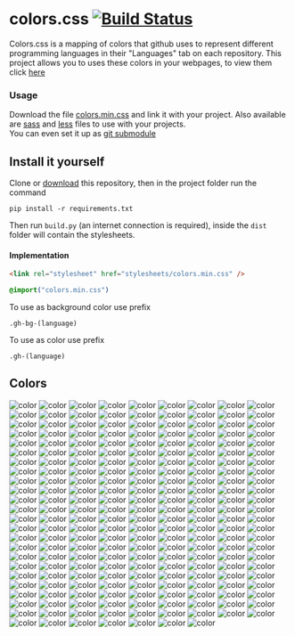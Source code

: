# colors.css [![Build Status](https://travis-ci.org/GOGO98901/colors.css.svg?branch=master)](https://travis-ci.org/GOGO98901/colors.css)

Colors.css is a mapping of colors that github uses to represent different programming languages in their "Languages" tab on each repository. This project allows you to uses these colors in your webpages, to view them click [here](#colors)

### Usage

Download the file [colors.min.css](dist/colors.min.css) and link it with your project. Also available are [sass](dist/colors.scss) and [less](dist/colors.less) files to use with your projects.<br>
You can even set it up as [git submodule](https://git-scm.com/book/en/v2/Git-Tools-Submodules)

## Install it yourself

Clone or [download](https://github.com/GOGO98901/colors.css/archive/master.zip) this repository, then in the project folder run the command
```base
pip install -r requirements.txt
```
Then run `build.py` (an internet connection is required), inside the `dist` folder will contain the stylesheets.

#### Implementation

```html
<link rel="stylesheet" href="stylesheets/colors.min.css" />
```
```css
@import("colors.min.css")
```
To use as background color use prefix
```
.gh-bg-(language)
```
To use as color use prefix
```
.gh-(language)
```

## Colors
![color](http://www.placehold.it/150/814CCC/ffffff&text=1C%20Enterprise)
![color](http://www.placehold.it/150/E8274B/ffffff&text=ABAP)
![color](http://www.placehold.it/150/B9D9FF/ffffff&text=AGS%20Script)
![color](http://www.placehold.it/150/E6EFBB/ffffff&text=AMPL)
![color](http://www.placehold.it/150/9DC3FF/ffffff&text=ANTLR)
![color](http://www.placehold.it/150/2ACCA8/ffffff&text=API%20Blueprint)
![color](http://www.placehold.it/150/5A8164/ffffff&text=APL)
![color](http://www.placehold.it/150/6a40fd/ffffff&text=ASP)
![color](http://www.placehold.it/150/1ac620/ffffff&text=ATS)
![color](http://www.placehold.it/150/882B0F/ffffff&text=ActionScript)
![color](http://www.placehold.it/150/02f88c/ffffff&text=Ada)
![color](http://www.placehold.it/150/315665/ffffff&text=Agda)
![color](http://www.placehold.it/150/64C800/ffffff&text=Alloy)
![color](http://www.placehold.it/150/101F1F/ffffff&text=AppleScript)
![color](http://www.placehold.it/150/aa2afe/ffffff&text=Arc)
![color](http://www.placehold.it/150/bd79d1/ffffff&text=Arduino)
![color](http://www.placehold.it/150/a957b0/ffffff&text=AspectJ)
![color](http://www.placehold.it/150/6E4C13/ffffff&text=Assembly)
![color](http://www.placehold.it/150/6594b9/ffffff&text=AutoHotkey)
![color](http://www.placehold.it/150/1C3552/ffffff&text=AutoIt)
![color](http://www.placehold.it/150/C1F12E/ffffff&text=Batchfile)
![color](http://www.placehold.it/150/cd6400/ffffff&text=BlitzMax)
![color](http://www.placehold.it/150/d4bec1/ffffff&text=Boo)
![color](http://www.placehold.it/150/2F2530/ffffff&text=Brainfuck)
![color](http://www.placehold.it/150/555555/ffffff&text=C)
![color](http://www.placehold.it/150/178600/ffffff&text=C%20Sharp)
![color](http://www.placehold.it/150/563d7c/ffffff&text=CSS)
![color](http://www.placehold.it/150/8dc63f/ffffff&text=Chapel)
![color](http://www.placehold.it/150/ccccff/ffffff&text=Cirru)
![color](http://www.placehold.it/150/db901e/ffffff&text=Clarion)
![color](http://www.placehold.it/150/3F85AF/ffffff&text=Clean)
![color](http://www.placehold.it/150/E4E6F3/ffffff&text=Click)
![color](http://www.placehold.it/150/db5855/ffffff&text=Clojure)
![color](http://www.placehold.it/150/244776/ffffff&text=CoffeeScript)
![color](http://www.placehold.it/150/ed2cd6/ffffff&text=ColdFusion)
![color](http://www.placehold.it/150/3fb68b/ffffff&text=Common%20Lisp)
![color](http://www.placehold.it/150/B0CE4E/ffffff&text=Component%20Pascal)
![color](http://www.placehold.it/150/776791/ffffff&text=Crystal)
![color](http://www.placehold.it/150/3A4E3A/ffffff&text=Cuda)
![color](http://www.placehold.it/150/ba595e/ffffff&text=D)
![color](http://www.placehold.it/150/447265/ffffff&text=DM)
![color](http://www.placehold.it/150/00B4AB/ffffff&text=Dart)
![color](http://www.placehold.it/150/cca760/ffffff&text=Dogescript)
![color](http://www.placehold.it/150/6c616e/ffffff&text=Dylan)
![color](http://www.placehold.it/150/ccce35/ffffff&text=E)
![color](http://www.placehold.it/150/8a1267/ffffff&text=ECL)
![color](http://www.placehold.it/150/a78649/ffffff&text=EQ)
![color](http://www.placehold.it/150/814C05/ffffff&text=Eagle)
![color](http://www.placehold.it/150/946d57/ffffff&text=Eiffel)
![color](http://www.placehold.it/150/6e4a7e/ffffff&text=Elixir)
![color](http://www.placehold.it/150/60B5CC/ffffff&text=Elm)
![color](http://www.placehold.it/150/c065db/ffffff&text=Emacs%20Lisp)
![color](http://www.placehold.it/150/FFF4F3/ffffff&text=EmberScript)
![color](http://www.placehold.it/150/B83998/ffffff&text=Erlang)
![color](http://www.placehold.it/150/b845fc/ffffff&text=F%20Sharp)
![color](http://www.placehold.it/150/88ccff/ffffff&text=FLUX)
![color](http://www.placehold.it/150/636746/ffffff&text=Factor)
![color](http://www.placehold.it/150/7b9db4/ffffff&text=Fancy)
![color](http://www.placehold.it/150/dbded5/ffffff&text=Fantom)
![color](http://www.placehold.it/150/341708/ffffff&text=Forth)
![color](http://www.placehold.it/150/4d41b1/ffffff&text=Fortran)
![color](http://www.placehold.it/150/0050b2/ffffff&text=FreeMarker)
![color](http://www.placehold.it/150/00cafe/ffffff&text=Frege)
![color](http://www.placehold.it/150/8fb200/ffffff&text=Game%20Maker%20Language)
![color](http://www.placehold.it/150/fb855d/ffffff&text=Genie)
![color](http://www.placehold.it/150/5B2063/ffffff&text=Gherkin)
![color](http://www.placehold.it/150/e4cc98/ffffff&text=Glyph)
![color](http://www.placehold.it/150/f0a9f0/ffffff&text=Gnuplot)
![color](http://www.placehold.it/150/375eab/ffffff&text=Go)
![color](http://www.placehold.it/150/88562A/ffffff&text=Golo)
![color](http://www.placehold.it/150/82937f/ffffff&text=Gosu)
![color](http://www.placehold.it/150/79aa7a/ffffff&text=Grammatical%20Framework)
![color](http://www.placehold.it/150/e69f56/ffffff&text=Groovy)
![color](http://www.placehold.it/150/e34c26/ffffff&text=HTML)
![color](http://www.placehold.it/150/878787/ffffff&text=Hack)
![color](http://www.placehold.it/150/0e60e3/ffffff&text=Harbour)
![color](http://www.placehold.it/150/29b544/ffffff&text=Haskell)
![color](http://www.placehold.it/150/df7900/ffffff&text=Haxe)
![color](http://www.placehold.it/150/7790B2/ffffff&text=Hy)
![color](http://www.placehold.it/150/a3522f/ffffff&text=IDL)
![color](http://www.placehold.it/150/a9188d/ffffff&text=Io)
![color](http://www.placehold.it/150/078193/ffffff&text=Ioke)
![color](http://www.placehold.it/150/FEFE00/ffffff&text=Isabelle)
![color](http://www.placehold.it/150/9EEDFF/ffffff&text=J)
![color](http://www.placehold.it/150/40d47e/ffffff&text=JSONiq)
![color](http://www.placehold.it/150/b07219/ffffff&text=Java)
![color](http://www.placehold.it/150/f1e05a/ffffff&text=JavaScript)
![color](http://www.placehold.it/150/843179/ffffff&text=Jolie)
![color](http://www.placehold.it/150/a270ba/ffffff&text=Julia)
![color](http://www.placehold.it/150/DA5B0B/ffffff&text=Jupyter%20Notebook)
![color](http://www.placehold.it/150/28431f/ffffff&text=KRL)
![color](http://www.placehold.it/150/F18E33/ffffff&text=Kotlin)
![color](http://www.placehold.it/150/185619/ffffff&text=LLVM)
![color](http://www.placehold.it/150/cc9900/ffffff&text=LOLCODE)
![color](http://www.placehold.it/150/3d9970/ffffff&text=LSL)
![color](http://www.placehold.it/150/999999/ffffff&text=Lasso)
![color](http://www.placehold.it/150/DBCA00/ffffff&text=Lex)
![color](http://www.placehold.it/150/499886/ffffff&text=LiveScript)
![color](http://www.placehold.it/150/652B81/ffffff&text=LookML)
![color](http://www.placehold.it/150/000080/ffffff&text=Lua)
![color](http://www.placehold.it/150/00a6a6/ffffff&text=MAXScript)
![color](http://www.placehold.it/150/62A8D6/ffffff&text=MQL4)
![color](http://www.placehold.it/150/4A76B8/ffffff&text=MQL5)
![color](http://www.placehold.it/150/b7e1f4/ffffff&text=MTML)
![color](http://www.placehold.it/150/427819/ffffff&text=Makefile)
![color](http://www.placehold.it/150/f97732/ffffff&text=Mask)
![color](http://www.placehold.it/150/bb92ac/ffffff&text=Matlab)
![color](http://www.placehold.it/150/c4a79c/ffffff&text=Max)
![color](http://www.placehold.it/150/ff2b2b/ffffff&text=Mercury)
![color](http://www.placehold.it/150/007800/ffffff&text=Meson)
![color](http://www.placehold.it/150/8f14e9/ffffff&text=Metal)
![color](http://www.placehold.it/150/c7a938/ffffff&text=Mirah)
![color](http://www.placehold.it/150/28431f/ffffff&text=NCL)
![color](http://www.placehold.it/150/3d3c6e/ffffff&text=Nemerle)
![color](http://www.placehold.it/150/0aa0ff/ffffff&text=NetLinx)
![color](http://www.placehold.it/150/747faa/ffffff&text=NetLinx-ERB)
![color](http://www.placehold.it/150/ff6375/ffffff&text=NetLogo)
![color](http://www.placehold.it/150/87AED7/ffffff&text=NewLisp)
![color](http://www.placehold.it/150/9469E9/ffffff&text=Nginx)
![color](http://www.placehold.it/150/37775b/ffffff&text=Nim)
![color](http://www.placehold.it/150/009917/ffffff&text=Nit)
![color](http://www.placehold.it/150/7e7eff/ffffff&text=Nix)
![color](http://www.placehold.it/150/c9df40/ffffff&text=Nu)
![color](http://www.placehold.it/150/3be133/ffffff&text=OCaml)
![color](http://www.placehold.it/150/438eff/ffffff&text=Objective-C)
![color](http://www.placehold.it/150/6866fb/ffffff&text=Objective-Cpp)
![color](http://www.placehold.it/150/ff0c5a/ffffff&text=Objective-J)
![color](http://www.placehold.it/150/cabbff/ffffff&text=Omgrofl)
![color](http://www.placehold.it/150/f7ede0/ffffff&text=Opal)
![color](http://www.placehold.it/150/cdd0e3/ffffff&text=Oxygene)
![color](http://www.placehold.it/150/fab738/ffffff&text=Oz)
![color](http://www.placehold.it/150/7055b5/ffffff&text=P4)
![color](http://www.placehold.it/150/dbb284/ffffff&text=PAWN)
![color](http://www.placehold.it/150/4F5D95/ffffff&text=PHP)
![color](http://www.placehold.it/150/dad8d8/ffffff&text=PLSQL)
![color](http://www.placehold.it/150/cc0000/ffffff&text=Pan)
![color](http://www.placehold.it/150/6600cc/ffffff&text=Papyrus)
![color](http://www.placehold.it/150/f3ca0a/ffffff&text=Parrot)
![color](http://www.placehold.it/150/E3F171/ffffff&text=Pascal)
![color](http://www.placehold.it/150/0298c3/ffffff&text=Perl)
![color](http://www.placehold.it/150/0000fb/ffffff&text=Perl6)
![color](http://www.placehold.it/150/fcd7de/ffffff&text=PigLatin)
![color](http://www.placehold.it/150/005390/ffffff&text=Pike)
![color](http://www.placehold.it/150/d80074/ffffff&text=PogoScript)
![color](http://www.placehold.it/150/da291c/ffffff&text=PostScript)
![color](http://www.placehold.it/150/8f0f8d/ffffff&text=PowerBuilder)
![color](http://www.placehold.it/150/012456/ffffff&text=PowerShell)
![color](http://www.placehold.it/150/0096D8/ffffff&text=Processing)
![color](http://www.placehold.it/150/74283c/ffffff&text=Prolog)
![color](http://www.placehold.it/150/7fa2a7/ffffff&text=Propeller%20Spin)
![color](http://www.placehold.it/150/302B6D/ffffff&text=Puppet)
![color](http://www.placehold.it/150/91de79/ffffff&text=Pure%20Data)
![color](http://www.placehold.it/150/5a6986/ffffff&text=PureBasic)
![color](http://www.placehold.it/150/1D222D/ffffff&text=PureScript)
![color](http://www.placehold.it/150/3572A5/ffffff&text=Python)
![color](http://www.placehold.it/150/44a51c/ffffff&text=QML)
![color](http://www.placehold.it/150/198CE7/ffffff&text=R)
![color](http://www.placehold.it/150/77d9fb/ffffff&text=RAML)
![color](http://www.placehold.it/150/665a4e/ffffff&text=RUNOFF)
![color](http://www.placehold.it/150/22228f/ffffff&text=Racket)
![color](http://www.placehold.it/150/9d5200/ffffff&text=Ragel)
![color](http://www.placehold.it/150/fffaa0/ffffff&text=Rascal)
![color](http://www.placehold.it/150/358a5b/ffffff&text=Rebol)
![color](http://www.placehold.it/150/f50000/ffffff&text=Red)
![color](http://www.placehold.it/150/ff7f7f/ffffff&text=RenPy)
![color](http://www.placehold.it/150/ecdebe/ffffff&text=Roff)
![color](http://www.placehold.it/150/cc0088/ffffff&text=Rouge)
![color](http://www.placehold.it/150/701516/ffffff&text=Ruby)
![color](http://www.placehold.it/150/dea584/ffffff&text=Rust)
![color](http://www.placehold.it/150/B34936/ffffff&text=SAS)
![color](http://www.placehold.it/150/3F3F3F/ffffff&text=SQF)
![color](http://www.placehold.it/150/348a34/ffffff&text=SRecode%20Template)
![color](http://www.placehold.it/150/646464/ffffff&text=SaltStack)
![color](http://www.placehold.it/150/c22d40/ffffff&text=Scala)
![color](http://www.placehold.it/150/1e4aec/ffffff&text=Scheme)
![color](http://www.placehold.it/150/0579aa/ffffff&text=Self)
![color](http://www.placehold.it/150/89e051/ffffff&text=Shell)
![color](http://www.placehold.it/150/120F14/ffffff&text=Shen)
![color](http://www.placehold.it/150/007eff/ffffff&text=Slash)
![color](http://www.placehold.it/150/596706/ffffff&text=Smalltalk)
![color](http://www.placehold.it/150/5c7611/ffffff&text=SourcePawn)
![color](http://www.placehold.it/150/800000/ffffff&text=Squirrel)
![color](http://www.placehold.it/150/b2011d/ffffff&text=Stan)
![color](http://www.placehold.it/150/dc566d/ffffff&text=Standard%20ML)
![color](http://www.placehold.it/150/46390b/ffffff&text=SuperCollider)
![color](http://www.placehold.it/150/ffac45/ffffff&text=Swift)
![color](http://www.placehold.it/150/DAE1C2/ffffff&text=SystemVerilog)
![color](http://www.placehold.it/150/A0AA87/ffffff&text=TI%20Program)
![color](http://www.placehold.it/150/e4cc98/ffffff&text=Tcl)
![color](http://www.placehold.it/150/3D6117/ffffff&text=TeX)
![color](http://www.placehold.it/150/00004c/ffffff&text=Terra)
![color](http://www.placehold.it/150/cf142b/ffffff&text=Turing)
![color](http://www.placehold.it/150/2b7489/ffffff&text=TypeScript)
![color](http://www.placehold.it/150/a54c4d/ffffff&text=UnrealScript)
![color](http://www.placehold.it/150/adb2cb/ffffff&text=VHDL)
![color](http://www.placehold.it/150/fbe5cd/ffffff&text=Vala)
![color](http://www.placehold.it/150/b2b7f8/ffffff&text=Verilog)
![color](http://www.placehold.it/150/199f4b/ffffff&text=Vim%20script)
![color](http://www.placehold.it/150/945db7/ffffff&text=Visual%20Basic)
![color](http://www.placehold.it/150/1F1F1F/ffffff&text=Volt)
![color](http://www.placehold.it/150/2c3e50/ffffff&text=Vue)
![color](http://www.placehold.it/150/9cc9dd/ffffff&text=Web%20Ontology%20Language)
![color](http://www.placehold.it/150/4B6BEF/ffffff&text=X10)
![color](http://www.placehold.it/150/99DA07/ffffff&text=XC)
![color](http://www.placehold.it/150/5232e7/ffffff&text=XQuery)
![color](http://www.placehold.it/150/EB8CEB/ffffff&text=XSLT)
![color](http://www.placehold.it/150/4B6C4B/ffffff&text=Yacc)
![color](http://www.placehold.it/150/118f9e/ffffff&text=Zephir)
![color](http://www.placehold.it/150/f34b7d/ffffff&text=cpp)
![color](http://www.placehold.it/150/913960/ffffff&text=eC)
![color](http://www.placehold.it/150/94B0C7/ffffff&text=nesC)
![color](http://www.placehold.it/150/b0b77e/ffffff&text=ooc)
![color](http://www.placehold.it/150/7582D1/ffffff&text=wisp)
![color](http://www.placehold.it/150/403a40/ffffff&text=xBase)
